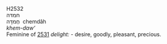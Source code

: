 <body>
  <p>H2532<br>  חמדּה  <br> חֶמדָּה  ‎  chemdâh  <br><i>khem-daw‘ </i><br>Feminine of <a href="h2531.htm">2531</a>  <i>delight: - </i>desire, goodly, pleasant, precious.<br></p>
 </body>